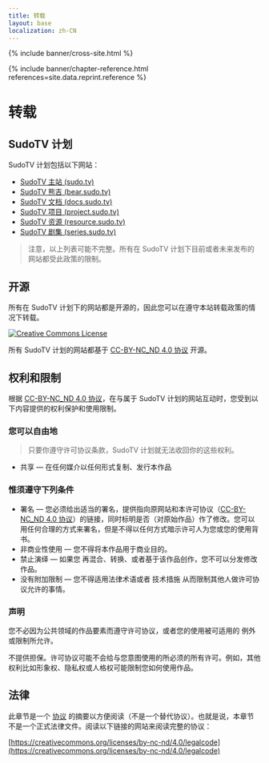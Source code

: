 ```yaml
---
title: 转载
layout: base
localization: zh-CN
---
```


{% include banner/cross-site.html %}

{% include banner/chapter-reference.html 
  references=site.data.reprint.reference
%}

# 转载

## SudoTV 计划

SudoTV 计划包括以下网站：

- [SudoTV 主站 (sudo.tv)](https://sudo.tv)
- [SudoTV 熊吉 (bear.sudo.tv)](https://bear.sudo.tv)
- [SudoTV 文档 (docs.sudo.tv)](https://docs.sudo.tv)
- [SudoTV 项目 (project.sudo.tv)](https://project.sudo.tv)
- [SudoTV 资源 (resource.sudo.tv)](https://resource.sudo.tv)
- [SudoTV 剧集 (series.sudo.tv)](https://series.sudo.tv)

> 注意，以上列表可能不完整。所有在 SudoTV 计划下目前或者未来发布的网站都受此政策的限制。

## 开源

所有在 SudoTV 计划下的网站都是开源的，因此您可以在遵守本站转载政策的情况下转载。

<p class="site-centered">
    <a rel="license" href="http://creativecommons.org/licenses/by-nc-nd/4.0/">
        <img 
            alt="Creative Commons License" 
            style="border-width:0"
            src="https://i.creativecommons.org/l/by-nc-nd/4.0/88x31.png" 
        />
    </a>
</p>

所有 SudoTV 计划的网站都基于 [CC-BY-NC_ND 4.0 协议](http://creativecommons.org/licenses/by-nc-nd/4.0/) 开源。

## 权利和限制

根据 [CC-BY-NC_ND 4.0 协议](http://creativecommons.org/licenses/by-nc-nd/4.0/)，在与属于 SudoTV 计划的网站互动时，您受到以下内容提供的权利保护和使用限制。

### 您可以自由地

> 只要你遵守许可协议条款，SudoTV 计划就无法收回你的这些权利。

- 共享 — 在任何媒介以任何形式复制、发行本作品

### 惟须遵守下列条件

- 署名 — 您必须给出适当的署名，提供指向原网站和本许可协议（[CC-BY-NC_ND 4.0 协议](http://creativecommons.org/licenses/by-nc-nd/4.0/)）的链接，同时标明是否（对原始作品）作了修改。您可以用任何合理的方式来署名，但是不得以任何方式暗示许可人为您或您的使用背书。
- 非商业性使用 — 您不得将本作品用于商业目的。
- 禁止演绎 — 如果您 再混合、转换、或者基于该作品创作，您不可以分发修改作品。
- 没有附加限制 — 您不得适用法律术语或者 技术措施 从而限制其他人做许可协议允许的事情。

### 声明

您不必因为公共领域的作品要素而遵守许可协议，或者您的使用被可适用的 例外或限制所允许。

不提供担保。许可协议可能不会给与您意图使用的所必须的所有许可。例如，其他权利比如形象权、隐私权或人格权可能限制您如何使用作品。

## 法律

此章节是一个 [协议](https://creativecommons.org/licenses/by-nc-nd/4.0/legalcode) 的摘要以方便阅读（不是一个替代协议）。也就是说，本章节不是一个正式法律文件。阅读以下链接的网站来阅读完整的协议：

[https://creativecommons.org/licenses/by-nc-nd/4.0/legalcode](https://creativecommons.org/licenses/by-nc-nd/4.0/legalcode)
